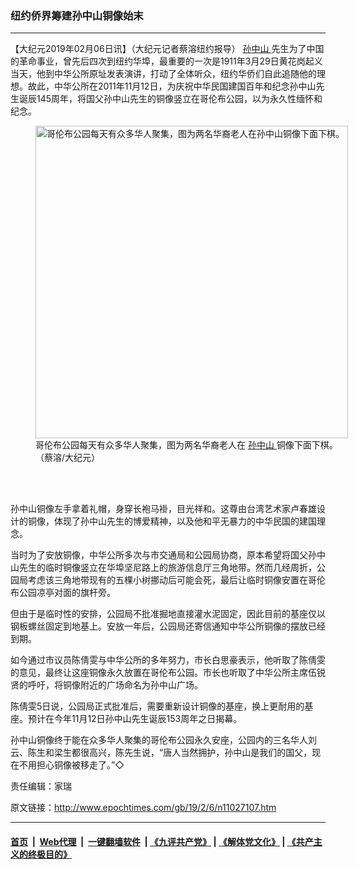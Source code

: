 ### 纽约侨界筹建孙中山铜像始末
------------------------

<p>
 【大纪元2019年02月06日讯】（大纪元记者蔡溶纽约报导）
 <a href="http://www.epochtimes.com/gb/tag/%E5%AD%99%E4%B8%AD%E5%B1%B1.html">
  孙中山
 </a>
 先生为了中国的革命事业，曾先后四次到纽约华埠，最重要的一次是1911年3月29日黄花岗起义当天，他到中华公所原址发表演讲，打动了全体听众，纽约华侨们自此追随他的理想。故此，中华公所在2011年11月12日，为庆祝中华民国建国百年和纪念孙中山先生诞辰145周年，将国父孙中山先生的铜像竖立在哥伦布公园，以为永久性缅怀和纪念。
</p>
<figure class="wp-caption aligncenter" id="11027109" style="width: 500px">
 <img alt="哥伦布公园每天有众多华人聚集，图为两名华裔老人在孙中山铜像下面下棋。" src="http://i.epochtimes.com/assets/uploads/2019/02/88e5e2fccc4fd1b2bbd4166b000e77bb-450x338.jpeg" width="500"/>
 <br/><figcaption class="wp-caption-text">
  哥伦布公园每天有众多华人聚集，图为两名华裔老人在
  <a href="http://www.epochtimes.com/gb/tag/%E5%AD%99%E4%B8%AD%E5%B1%B1.html">
   孙中山
  </a>
  铜像下面下棋。（蔡溶/大纪元）
 </figcaption><br/>
</figure><br/>
<p>
 孙中山铜像左手拿着礼帽，身穿长袍马褂，目光祥和。这尊由台湾艺术家卢春雄设计的铜像，体现了孙中山先生的博爱精神，以及他和平无暴力的中华民国的建国理念。
</p>
<p>
 当时为了安放铜像，中华公所多次与市交通局和公园局协商，原本希望将国父孙中山先生的临时铜像竖立在华埠坚尼路上的旅游信息厅三角地带。然而几经周折，公园局考虑该三角地带现有的五棵小树挪动后可能会死，最后让临时铜像安置在哥伦布公园凉亭对面的旗杆旁。
</p>
<p>
 但由于是临时性的安排，公园局不批准掘地直接灌水泥固定，因此目前的基座仅以钢板螺丝固定到地基上。安放一年后，公园局还寄信通知中华公所铜像的摆放已经到期。
</p>
<p>
 如今通过市议员陈倩雯与中华公所的多年努力，市长白思豪表示，他听取了陈倩雯的意见，最终让这座铜像永久放置在哥伦布公园。市长也听取了中华公所主席伍锐贤的呼吁，将铜像附近的广场命名为孙中山广场。
</p>
<p>
 陈倩雯5日说，公园局正式批准后，需要重新设计铜像的基座，换上更耐用的基座。预计在今年11月12日孙中山先生诞辰153周年之日揭幕。
</p>
<p>
 孙中山铜像终于能在众多华人聚集的哥伦布公园永久安座，公园内的三名华人刘云、陈生和梁生都很高兴，陈先生说，“唐人当然拥护，孙中山是我们的国父，现在不用担心铜像被移走了。”◇
</p>
<p>
 责任编辑：家瑞
</p>

原文链接：http://www.epochtimes.com/gb/19/2/6/n11027107.htm


------------------------
#### [首页](https://github.com/gfw-breaker/banned-news/blob/master/README.md) &nbsp;|&nbsp; [Web代理](https://github.com/labour-camp/helloworld) &nbsp;|&nbsp; [一键翻墙软件](https://github.com/gfw-breaker/nogfw/blob/master/README.md) &nbsp;| [《九评共产党》](https://github.com/gfw-breaker/9ping.md/blob/master/README.md#九评之一评共产党是什么) | [《解体党文化》](https://github.com/gfw-breaker/jtdwh.md/blob/master/README.md) | [《共产主义的终极目的》](https://github.com/gfw-breaker/gczydzjmd.md/blob/master/README.md)


